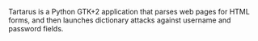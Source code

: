 Tartarus is a Python GTK+2 application that parses web pages for HTML forms, and then launches dictionary attacks against username and password fields.
